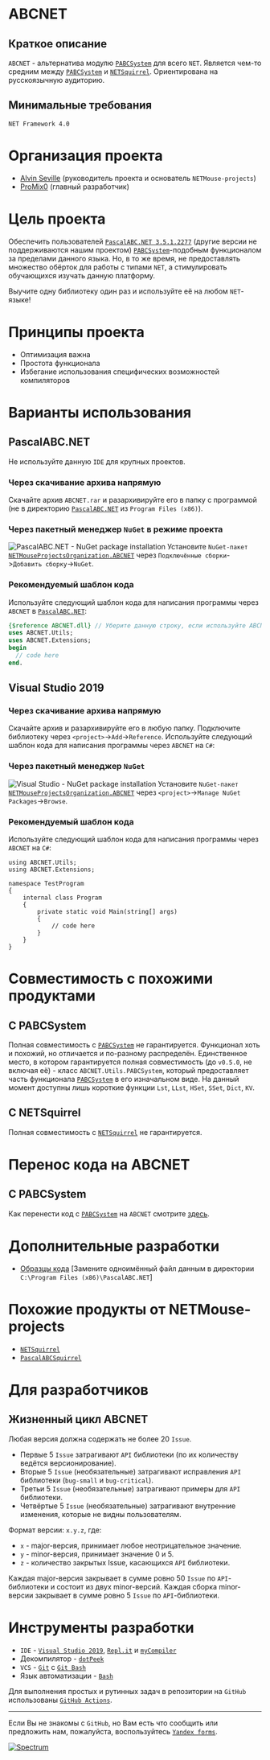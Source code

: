 # ABCNET
## Краткое описание
`ABCNET` - альтернатива модулю [`PABCSystem`](https://drive.google.com/open?id=1s2YX42HM8fKtah6blWmMkNZ9Z8Kfxn_BW4QSH6JY11o) для всего `NET`. Является чем-то средним между [`PABCSystem`](https://drive.google.com/open?id=1s2YX42HM8fKtah6blWmMkNZ9Z8Kfxn_BW4QSH6JY11o) и [`NETSquirrel`](https://github.com/NETMouse-projects/NETSquirrel). Ориентирована на русскоязычную аудиторию.

## Минимальные требования
`NET Framework 4.0`

# Организация проекта
- [Alvin Seville](https://github.com/Alvin-Seville) (руководитель проекта и основатель `NETMouse-projects`)
- [ProMix0](https://github.com/ProMix0) (главный разработчик)

# Цель проекта
Обеспечить пользователей [`PascalABC.NET 3.5.1.2277`](https://drive.google.com/open?id=1eHzHpHw7SYTCwefaxYPr4QbsB1bf6M41) (другие версии не поддерживаются нашим проектом) [`PABCSystem`](https://drive.google.com/open?id=1s2YX42HM8fKtah6blWmMkNZ9Z8Kfxn_BW4QSH6JY11o)-подобным функционалом за пределами данного языка. Но, в то же время, не предоставлять множество обёрток для работы с типами `NET`, а стимулировать обучающихся изучать данную платформу.

Выучите одну библиотеку один раз и используйте её на любом `NET`-языке!

# Принципы проекта
- Оптимизация важна
- Простота функционала
- Избегание использования специфических возможностей компиляторов

# Варианты использования
## PascalABC.NET
Не используйте данную `IDE` для крупных проектов.

### Через скачивание архива напрямую
Скачайте архив `ABCNET.rar` и разархивируйте его в папку с программой (не в директорию [`PascalABC.NET`](https://drive.google.com/open?id=1eHzHpHw7SYTCwefaxYPr4QbsB1bf6M41) из `Program Files (x86)`).

### Через пакетный менеджер `NuGet` в режиме проекта
![PascalABC.NET - NuGet package installation](https://sun9-29.userapi.com/c204828/v204828716/488d3/eFcKpAIwcP8.jpg)
Установите `NuGet-пакет` [`NETMouseProjectsOrganization.ABCNET`](https://www.nuget.org/packages/NETMouseProjectsOrganization.ABCNET/0.5.0.3) через `Подключённые сборки`->`Добавить сборку`->`NuGet`.

### Рекомендуемый шаблон кода
Используйте следующий шаблон кода для написания программы через `ABCNET` в [`PascalABC.NET`](https://drive.google.com/open?id=1eHzHpHw7SYTCwefaxYPr4QbsB1bf6M41):
```pascal
{$reference ABCNET.dll} // Уберите данную строку, если используйте ABCNET в режиме проекта и подключили её как NuGet-пакет.
uses ABCNET.Utils;
uses ABCNET.Extensions;
begin
  // code here
end.
```

## Visual Studio 2019
### Через скачивание архива напрямую
Скачайте архив и разархивируйте его в любую папку. Подключите библиотеку через `<project>`->`Add`->`Reference`. Используйте следующий шаблон кода для написания программы через `ABCNET` на `C#`:

### Через пакетный менеджер `NuGet`
![Visual Studio - NuGet package installation](https://sun9-23.userapi.com/c858232/v858232025/15cb70/z-NsdL6lZTk.jpg)
Установите `NuGet-пакет` [`NETMouseProjectsOrganization.ABCNET`](https://www.nuget.org/packages/NETMouseProjectsOrganization.ABCNET/0.5.0.3) через `<project>`->`Manage NuGet Packages`->`Browse`.

### Рекомендуемый шаблон кода
Используйте следующий шаблон кода для написания программы через `ABCNET` на `C#`:
```Csharp
using ABCNET.Utils;
using ABCNET.Extensions;

namespace TestProgram
{
    internal class Program
    {
        private static void Main(string[] args)
        {
            // code here
        }
    }
}
```

# Совместимость с похожими продуктами
## С PABCSystem
Полная совместимость с [`PABCSystem`](https://drive.google.com/open?id=1s2YX42HM8fKtah6blWmMkNZ9Z8Kfxn_BW4QSH6JY11o) не гарантируется. Функционал хоть и похожий, но отличается и по-разному распределён. Единственное место, в котором гарантируется полная совместимость (до `v0.5.0`, не включая её) - класс `ABCNET.Utils.PABCSystem`, который предоставляет часть функционала [`PABCSystem`](https://drive.google.com/open?id=1s2YX42HM8fKtah6blWmMkNZ9Z8Kfxn_BW4QSH6JY11o) в его изначальном виде. На данный момент доступны лишь короткие функции `Lst`, `LLst`, `HSet`, `SSet`, `Dict`, `KV`.

## С NETSquirrel
Полная совместимость с [`NETSquirrel`](https://github.com/NETMouse-projects/NETSquirrel) не гарантируется.

# Перенос кода на ABCNET
## С PABCSystem
Как перенести код с [`PABCSystem`](https://drive.google.com/open?id=1s2YX42HM8fKtah6blWmMkNZ9Z8Kfxn_BW4QSH6JY11o) на `ABCNET` смотрите [здесь](http://netmouseprojects.rusff.ru/viewtopic.php?id=10).

# Дополнительные разработки
- [Образцы кода](https://drive.google.com/open?id=1B_TWBw_gMT4meQXyrBhWiivk7KTrUhti) [Замените одноимённый файл данным в директории `C:\Program Files (x86)\PascalABC.NET`]

# Похожие продукты от NETMouse-projects
- [`NETSquirrel`](https://github.com/NETMouse-projects/NETSquirrel)
- [`PascalABCSquirrel`](https://github.com/NETMouse-projects/PascalABCSquirrel)

# Для разработчиков
## Жизненный цикл ABCNET
Любая версия должна содержать не более 20 `Issue`.
- Первые 5 `Issue` затрагивают `API` библиотеки (по их количеству ведётся версионирование).
- Вторые 5 `Issue` (необязательные) затрагивают исправления `API` библиотеки (`bug-small` и `bug-critical`).
- Третьи 5 `Issue` (необязательные) затрагивают примеры для `API` библиотеки.
- Четвёртые 5 `Issue` (необязательные) затрагивают внутренние изменения, которые не видны пользователям.

Формат версии: `x.y.z`, где:
- `x` - major-версия, принимает любое неотрицательное значение.
- `y` - minor-версия, принимает значение 0 и 5.
- `z` - количество закрытых Issue, касающихся `API` библиотеки.

Каждая major-версия закрывает в сумме ровно 50 `Issue` по `API`-библиотеки и состоит из двух minor-версий. Каждая сборка minor-версии закрывает в сумме ровно 5 `Issue` по `API`-библиотеки.

# Инструменты разработки
- `IDE` - [`Visual Studio 2019`](https://visualstudio.microsoft.com/vs/), [`Repl.it`](https://repl.it/) и [`myCompiler`](https://www.mycompiler.io/)
- Декомпилятор - [`dotPeek`](https://www.jetbrains.com/decompiler/)
- `VCS` - [`Git`](https://git-scm.com/download) с [`Git Bash`](https://git-scm.com/download)
- Язык автоматизации - [`Bash`](https://www.tldp.org/LDP/Bash-Beginners-Guide/html/)

Для выполнения простых и рутинных задач в репозитории на `GitHub` использованы [`GitHub Actions`](https://help.github.com/en/actions/automating-your-workflow-with-github-actions).

----
Если Вы не знакомы с `GitHub`, но Вам есть что сообщить или предложить нам, пожалуйста, воспользуйтесь [`Yandex forms`](https://forms.yandex.ru/u/5e1de81b0733df0bb13408e3/). 

[![Spectrum](https://user-images.githubusercontent.com/42812113/74593843-a8e60f80-5040-11ea-9338-a6a219ce3925.png)](https://spectrum.chat/netmouse-projects?tab=posts)
